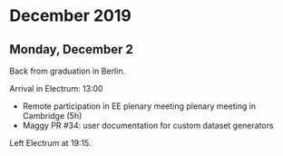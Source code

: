 # December 2019

## Monday, December 2

Back from graduation in Berlin.

Arrival in Electrum: 13:00

- Remote participation in EE plenary meeting plenary meeting in Cambridge (5h)
- Maggy PR #34: user documentation for custom dataset generators 

Left Electrum at 19:15.